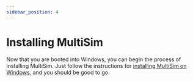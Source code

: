 ```yaml
---
sidebar_position: 4
---
```


# Installing MultiSim

Now that you are booted into Windows, you can begin the process of installing MultiSim. Just follow the instructions for [installing MultiSim on Windows](/docs/windows), and you should be good to go.
